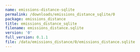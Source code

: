 ```yaml
---
name: emissions-distance-sqlite
permalink: /downloads/emissions_distance_sqlite/0
package: emissions_distance
title: emissions_distance_sqlite
filename: emissions_distance.sqlite
version: '0'
full_version: 0.1.1
file: /data/emissions_distance/0/emissions_distance.sqlite
---
```

